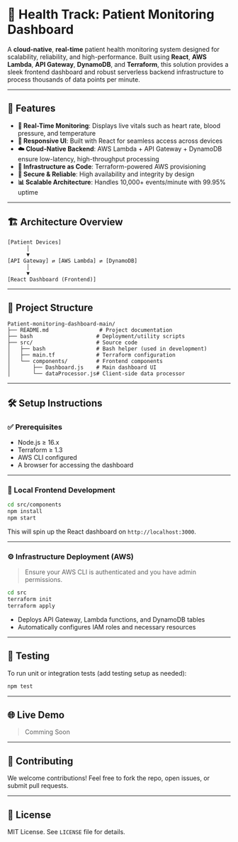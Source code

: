 
# 🏥 Health Track: Patient Monitoring Dashboard

A **cloud-native**, **real-time** patient health monitoring system designed for scalability, reliability, and high-performance. Built using **React**, **AWS Lambda**, **API Gateway**, **DynamoDB**, and **Terraform**, this solution provides a sleek frontend dashboard and robust serverless backend infrastructure to process thousands of data points per minute.

---

## 🚀 Features

- **📡 Real-Time Monitoring**: Displays live vitals such as heart rate, blood pressure, and temperature
- **📱 Responsive UI**: Built with React for seamless access across devices
- **☁️ Cloud-Native Backend**: AWS Lambda + API Gateway + DynamoDB ensure low-latency, high-throughput processing
- **🔧 Infrastructure as Code**: Terraform-powered AWS provisioning
- **🔐 Secure & Reliable**: High availability and integrity by design
- **📊 Scalable Architecture**: Handles 10,000+ events/minute with 99.95% uptime

---

## 🏗️ Architecture Overview

```
[Patient Devices]
      │
      ▼
[API Gateway] ⇄ [AWS Lambda] ⇄ [DynamoDB]
      │
      ▼
[React Dashboard (Frontend)]
```

---

## 📂 Project Structure

```
Patient-monitoring-dashboard-main/
├── README.md                # Project documentation
├── bash                    # Deployment/utility scripts
├── src/                    # Source code
│   ├── bash                # Bash helper (used in development)
│   ├── main.tf             # Terraform configuration
│   └── components/         # Frontend components
│       ├── Dashboard.js    # Main dashboard UI
│       └── dataProcessor.js# Client-side data processor
```

---

## 🛠️ Setup Instructions

### ✅ Prerequisites

- Node.js ≥ 16.x
- Terraform ≥ 1.3
- AWS CLI configured
- A browser for accessing the dashboard

---

### 🧩 Local Frontend Development

```bash
cd src/components
npm install
npm start
```

This will spin up the React dashboard on `http://localhost:3000`.

---

### ⚙️ Infrastructure Deployment (AWS)

> Ensure your AWS CLI is authenticated and you have admin permissions.

```bash
cd src
terraform init
terraform apply
```

- Deploys API Gateway, Lambda functions, and DynamoDB tables
- Automatically configures IAM roles and necessary resources

---

## 🧪 Testing

To run unit or integration tests (add testing setup as needed):

```bash
npm test
```

---

## 🌐 Live Demo

> Comming Soon

---

## 🤝 Contributing

We welcome contributions! Feel free to fork the repo, open issues, or submit pull requests.

---

## 📄 License

MIT License. See `LICENSE` file for details.
